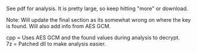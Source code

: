 See pdf for analysis.  It is pretty large, so keep hitting "more" or download.

Note: Will update the final section as its somewhat wrong on where the key is found.  Will also add info from AES GCM.  

cpp = Uses AES GCM and the found values during analysis to decrypt.  
7z = Patched dll to make analysis easier.  
